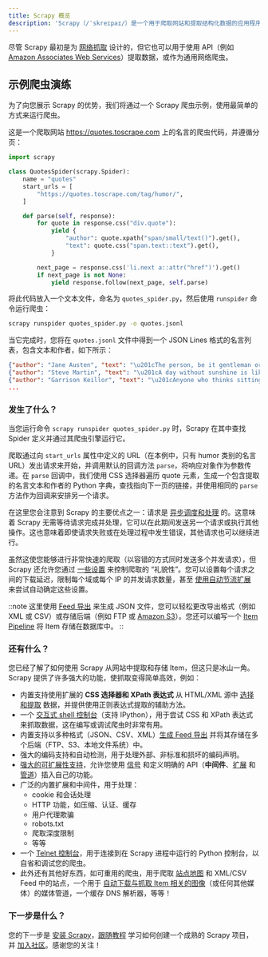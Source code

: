 ```yaml
---
title: Scrapy 概览
description: 'Scrapy（/ˈskreɪpaɪ/）是一个用于爬取网站和提取结构化数据的应用程序框架，可用于数据挖掘、信息处理或历史存档等广泛有用的应用。'
---
```


尽管 Scrapy 最初是为 [网络抓取](https://en.wikipedia.org/wiki/Web_scraping) 设计的，但它也可以用于使用 API（例如 [Amazon Associates Web Services](https://affiliate-program.amazon.com/welcome/ecs)）提取数据，或作为通用网络爬虫。

## 示例爬虫演练

为了向您展示 Scrapy 的优势，我们将通过一个 Scrapy 爬虫示例，使用最简单的方式来运行爬虫。

这是一个爬取网站 https://quotes.toscrape.com 上的名言的爬虫代码，并遵循分页：

```python
import scrapy

class QuotesSpider(scrapy.Spider):
    name = "quotes"
    start_urls = [
        "https://quotes.toscrape.com/tag/humor/",
    ]

    def parse(self, response):
        for quote in response.css("div.quote"):
            yield {
                "author": quote.xpath("span/small/text()").get(),
                "text": quote.css("span.text::text").get(),
            }

        next_page = response.css('li.next a::attr("href")').get()
        if next_page is not None:
            yield response.follow(next_page, self.parse)

```

将此代码放入一个文本文件，命名为 `quotes_spider.py`，然后使用 `runspider` 命令运行爬虫：

```bash
scrapy runspider quotes_spider.py -o quotes.jsonl
```

当它完成时，您将在 `quotes.jsonl` 文件中得到一个 JSON Lines 格式的名言列表，包含文本和作者，如下所示：

```json
{"author": "Jane Austen", "text": "\u201cThe person, be it gentleman or lady, who has not pleasure in a good novel, must be intolerably stupid.\u201d"}
{"author": "Steve Martin", "text": "\u201cA day without sunshine is like, you know, night.\u201d"}
{"author": "Garrison Keillor", "text": "\u201cAnyone who thinks sitting in church can make you a Christian must also think that sitting in a garage can make you a car.\u201d"}
...
```

### 发生了什么？

当您运行命令 `scrapy runspider quotes_spider.py` 时，Scrapy 在其中查找 Spider 定义并通过其爬虫引擎运行它。

爬取通过向 `start_urls` 属性中定义的 URL（在本例中，只有 humor 类别的名言 URL）发出请求来开始，并调用默认的回调方法 `parse`，将响应对象作为参数传递。在 `parse` 回调中，我们使用 CSS 选择器遍历 quote 元素，生成一个包含提取的名言文本和作者的 Python 字典，查找指向下一页的链接，并使用相同的 `parse` 方法作为回调来安排另一个请求。

在这里您会注意到 Scrapy 的主要优点之一：请求是 [异步调度和处理](https://docs.scrapy.org/en/latest/topics/architecture.html#topics-architecture) 的。这意味着 Scrapy 无需等待请求完成并处理，它可以在此期间发送另一个请求或执行其他操作。这也意味着即使请求失败或在处理过程中发生错误，其他请求也可以继续进行。

虽然这使您能够进行非常快速的爬取（以容错的方式同时发送多个并发请求），但 Scrapy 还允许您通过 [一些设置](https://docs.scrapy.org/en/latest/topics/settings.html#topics-settings-ref) 来控制爬取的 “礼貌性”。您可以设置每个请求之间的下载延迟，限制每个域或每个 IP 的并发请求数量，甚至 [使用自动节流扩展](https://docs.scrapy.org/en/latest/topics/autothrottle.html#topics-autothrottle) 来尝试自动确定这些设置。

::note
这里使用 [Feed 导出](https://docs.scrapy.org/en/latest/topics/feed-exports.html#topics-feed-exports) 来生成 JSON 文件，您可以轻松更改导出格式（例如 XML 或 CSV）或存储后端（例如 FTP 或 [Amazon S3](https://aws.amazon.com/s3/)）。您还可以编写一个 [Item Pipeline](https://docs.scrapy.org/en/latest/topics/item-pipeline.html#topics-item-pipeline) 将 Item 存储在数据库中。
::

### 还有什么？

您已经了解了如何使用 Scrapy 从网站中提取和存储 Item，但这只是冰山一角。Scrapy 提供了许多强大的功能，使抓取变得简单高效，例如：

* 内置支持使用扩展的 **CSS 选择器和 XPath 表达式** 从 HTML/XML 源中 [选择和提取](https://docs.scrapy.org/en/latest/topics/selectors.html#topics-selectors) 数据，并提供使用正则表达式提取的辅助方法。
* 一个 [交互式 shell 控制台](https://docs.scrapy.org/en/latest/topics/shell.html#topics-shell)（支持 IPython），用于尝试 CSS 和 XPath 表达式来抓取数据，这在编写或调试爬虫时非常有用。
* 内置支持以多种格式（JSON、CSV、XML）[生成 Feed 导出](https://docs.scrapy.org/en/latest/topics/feed-exports.html#topics-feed-exports) 并将其存储在多个后端（FTP、S3、本地文件系统）中。
* 强大的编码支持和自动检测，用于处理外部、非标准和损坏的编码声明。
* [强大的可扩展性支持](https://docs.scrapy.org/en/latest/index.html#extending-scrapy)，允许您使用 [信号](https://docs.scrapy.org/en/latest/topics/signals.html#topics-signals) 和定义明确的 API（**中间件**、[扩展](https://docs.scrapy.org/en/latest/topics/extensions.html#topics-extensions) 和 [管道](https://docs.scrapy.org/en/latest/topics/item-pipeline.html#topics-item-pipeline)）插入自己的功能。
* 广泛的内置扩展和中间件，用于处理：
  * cookie 和会话处理
  * HTTP 功能，如压缩、认证、缓存
  * 用户代理欺骗
  * robots.txt
  * 爬取深度限制
  * 等等
* 一个 [Telnet 控制台](https://docs.scrapy.org/en/latest/topics/telnetconsole.html#topics-telnetconsole)，用于连接到在 Scrapy 进程中运行的 Python 控制台，以自省和调试您的爬虫。
* 此外还有其他好东西，如可重用的爬虫，用于爬取 [站点地图](https://www.sitemaps.org/index.html) 和 XML/CSV Feed 中的站点，一个用于 [自动下载与抓取 Item 相关的图像](https://docs.scrapy.org/en/latest/topics/media-pipeline.html#topics-media-pipeline)（或任何其他媒体）的媒体管道，一个缓存 DNS 解析器，等等！

### 下一步是什么？

您的下一步是 [安装 Scrapy](https://docs.scrapy.org/en/latest/intro/install.html#intro-install)，[跟随教程](https://docs.scrapy.org/en/latest/intro/tutorial.html#intro-tutorial) 学习如何创建一个成熟的 Scrapy 项目，并 [加入社区](https://scrapy.org/community/)。感谢您的关注！
